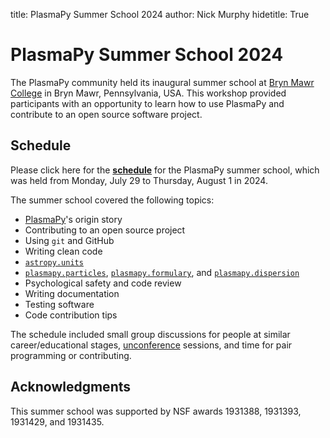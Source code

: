 title: PlasmaPy Summer School 2024
author: Nick Murphy
hidetitle: True

[Bryn Mawr College]: https://www.brynmawr.edu/about-college/visit-guide/maps-directions
[PlasmaPy]: https://docs.plasmapy.org
[**schedule**]: https://docs.google.com/spreadsheets/d/1avWQ2Lb1zc9v71E5oUrCVlY1UwFLWiD4U_vHdzQDFog/edit?usp=sharing
[unconference]: https://en.wikipedia.org/wiki/Unconference

# PlasmaPy Summer School 2024

The PlasmaPy community held its inaugural summer school at [Bryn Mawr
College] in Bryn Mawr, Pennsylvania, USA. This workshop provided
participants with an opportunity to learn how to use PlasmaPy and
contribute to an open source software project.

## Schedule

Please click here for the [**schedule**] for the PlasmaPy summer school,
which was held from Monday, July 29 to Thursday, August 1 in 2024.

The summer school covered the following topics:

- [PlasmaPy]'s origin story
- Contributing to an open source project
- Using `git` and GitHub
- Writing clean code
- [`astropy.units`](https://docs.astropy.org/en/stable/units)
- [`plasmapy.particles`](https://docs.plasmapy.org/en/stable/particles/index.html), [`plasmapy.formulary`](https://docs.plasmapy.org/en/stable/formulary/index.html), and [`plasmapy.dispersion`](https://docs.plasmapy.org/en/latest/dispersion/index.html)
- Psychological safety and code review
- Writing documentation
- Testing software
- Code contribution tips

The schedule included small group discussions for people at similar
career/educational stages, [unconference] sessions, and time for pair
programming or contributing.

## Acknowledgments

This summer school was supported by NSF awards 1931388, 1931393,
1931429, and 1931435.
